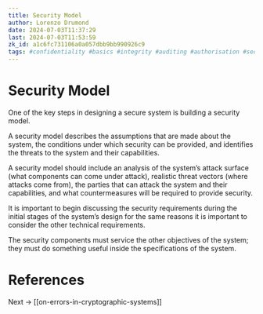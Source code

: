 ```yaml
---
title: Security Model
author: Lorenzo Drumond
date: 2024-07-03T11:37:29
last: 2024-07-03T11:53:59
zk_id: a1c6fc731106a0a057dbb9bb990926c9
tags: #confidentiality #basics #integrity #auditing #authorisation #security #cryptography #authentication #authenticity #model
---
```



# Security Model

One of the key steps in designing a secure system is building a security model.

A security model describes the assumptions that are made about the system, the conditions under which security can be provided, and identifies the threats to the system and their capabilities.

A security model should include an analysis of the system’s attack surface (what components can come under attack), realistic threat vectors (where attacks come from), the parties that can attack the system and their capabilities, and what countermeasures will be required to provide security.

It is important to begin discussing the security requirements during the initial stages of the system’s design for the same reasons it is important to consider the other technical requirements.

The security components must service the other objectives of the system; they must do something useful inside the specifications of the system.

# References

Next -> [[on-errors-in-cryptographic-systems]]
